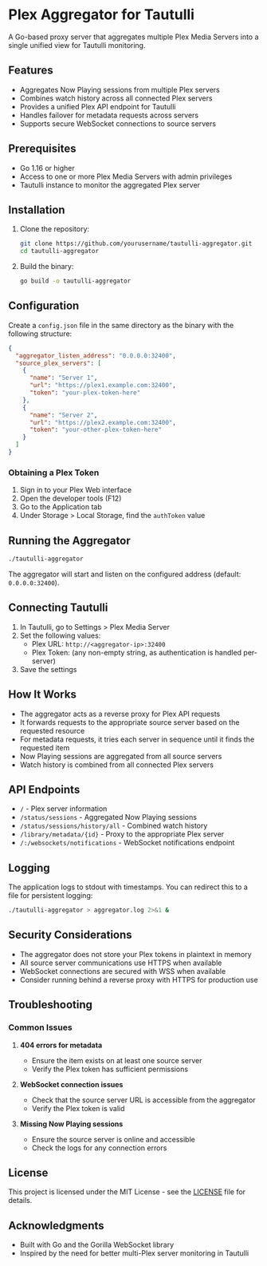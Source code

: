 # Plex Aggregator for Tautulli

A Go-based proxy server that aggregates multiple Plex Media Servers into a single unified view for Tautulli monitoring.

## Features

- Aggregates Now Playing sessions from multiple Plex servers
- Combines watch history across all connected Plex servers
- Provides a unified Plex API endpoint for Tautulli
- Handles failover for metadata requests across servers
- Supports secure WebSocket connections to source servers

## Prerequisites

- Go 1.16 or higher
- Access to one or more Plex Media Servers with admin privileges
- Tautulli instance to monitor the aggregated Plex server

## Installation

1. Clone the repository:
   ```bash
   git clone https://github.com/yourusername/tautulli-aggregator.git
   cd tautulli-aggregator
   ```

2. Build the binary:
   ```bash
   go build -o tautulli-aggregator
   ```

## Configuration

Create a `config.json` file in the same directory as the binary with the following structure:

```json
{
  "aggregator_listen_address": "0.0.0.0:32400",
  "source_plex_servers": [
    {
      "name": "Server 1",
      "url": "https://plex1.example.com:32400",
      "token": "your-plex-token-here"
    },
    {
      "name": "Server 2",
      "url": "https://plex2.example.com:32400",
      "token": "your-other-plex-token-here"
    }
  ]
}
```

### Obtaining a Plex Token

1. Sign in to your Plex Web interface
2. Open the developer tools (F12)
3. Go to the Application tab
4. Under Storage > Local Storage, find the `authToken` value

## Running the Aggregator

```bash
./tautulli-aggregator
```

The aggregator will start and listen on the configured address (default: `0.0.0.0:32400`).

## Connecting Tautulli

1. In Tautulli, go to Settings > Plex Media Server
2. Set the following values:
   - Plex URL: `http://<aggregator-ip>:32400`
   - Plex Token: (any non-empty string, as authentication is handled per-server)
3. Save the settings

## How It Works

- The aggregator acts as a reverse proxy for Plex API requests
- It forwards requests to the appropriate source server based on the requested resource
- For metadata requests, it tries each server in sequence until it finds the requested item
- Now Playing sessions are aggregated from all source servers
- Watch history is combined from all connected Plex servers

## API Endpoints

- `/` - Plex server information
- `/status/sessions` - Aggregated Now Playing sessions
- `/status/sessions/history/all` - Combined watch history
- `/library/metadata/{id}` - Proxy to the appropriate Plex server
- `/:/websockets/notifications` - WebSocket notifications endpoint

## Logging

The application logs to stdout with timestamps. You can redirect this to a file for persistent logging:

```bash
./tautulli-aggregator > aggregator.log 2>&1 &
```

## Security Considerations

- The aggregator does not store your Plex tokens in plaintext in memory
- All source server communications use HTTPS when available
- WebSocket connections are secured with WSS when available
- Consider running behind a reverse proxy with HTTPS for production use

## Troubleshooting

### Common Issues

1. **404 errors for metadata**
   - Ensure the item exists on at least one source server
   - Verify the Plex token has sufficient permissions

2. **WebSocket connection issues**
   - Check that the source server URL is accessible from the aggregator
   - Verify the Plex token is valid

3. **Missing Now Playing sessions**
   - Ensure the source server is online and accessible
   - Check the logs for any connection errors

## License

This project is licensed under the MIT License - see the [LICENSE](LICENSE) file for details.

## Acknowledgments

- Built with Go and the Gorilla WebSocket library
- Inspired by the need for better multi-Plex server monitoring in Tautulli
